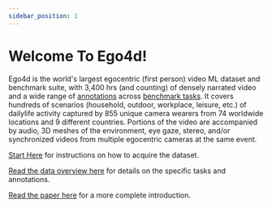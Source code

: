 ```yaml
---
sidebar_position: 1
---
```


# Welcome To Ego4d!

Ego4d is the world's largest egocentric (first person) video ML dataset and benchmark suite, with 3,400 hrs (and counting) of densely narrated video and a wide range of [annotations](./data-overview.md) across [benchmark tasks](./benchmarks/overview.md). It covers hundreds of scenarios (household, outdoor, workplace, leisure, etc.) of dailylife activity captured by 855 unique camera wearers from 74 worldwide locations and 9 different countries. Portions of the video are accompanied by audio, 3D meshes of the environment, eye gaze, stereo, and/or synchronized videos from multiple egocentric cameras at the same event.

[Start Here](./start-here.md) for instructions on how to acquire the dataset.

[Read the data overview here](./data-overview.md) for details on the specific tasks and annotations.

[Read the paper here](https://arxiv.org/abs/2110.07058) for a more complete introduction.

